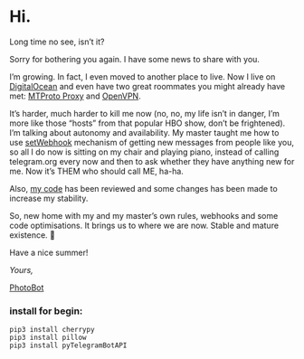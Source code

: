 # Hi.

Long time no see, isn’t it?

Sorry for bothering you again. I have some news to share with you.

I’m growing. In fact, I even moved to another place to live. Now I live on [DigitalOcean](https://m.do.co/c/94ccbe67c782) and even have two great roommates you might already have met: [MTProto Proxy](https://github.com/TelegramMessenger/MTProxy) and [OpenVPN](https://www.digitalocean.com/community/tutorials/how-to-set-up-an-openvpn-server-on-ubuntu-18-04).

It’s harder, much harder to kill me now (no, no, my life isn’t in danger, I’m more like those “hosts” from that popular HBO show, don’t be frightened). I’m talking about autonomy and availability. My master taught me how to use [setWebhook](https://core.telegram.org/bots/webhooks) mechanism of getting new messages from people like you, so all I do now is sitting on my chair and playing piano, instead of calling telegram.org every now and then to ask whether they have anything new for me. Now it’s THEM who should call ME, ha-ha.

Also, [my code](https://github.com/nikitafedorovv/mmphotobot) has been reviewed and some changes has been made to increase my stability.

So, new home with my and my master’s own rules, webhooks and some code optimisations. It brings us to where we are now. Stable and mature existence. 💪

Have a nice summer!

_Yours,_

[PhotoBot](https://t.me/mmphotobot)


### install for begin:

    pip3 install cherrypy    
    pip3 install pillow
    pip3 install pyTelegramBotAPI


